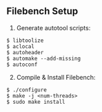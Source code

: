 ## Filebench Setup

1. Generate autotool scripts: 
```
$ libtoolize
$ aclocal
$ autoheader
$ automake --add-missing
$ autoconf
```
2. Compile & Install Filebench: 
```
$ ./configure
$ make -j <num-threads>
$ sudo make install
```
